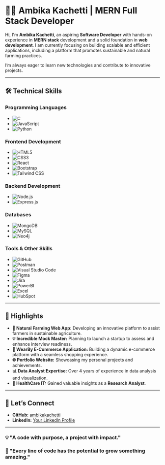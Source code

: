 # 👩‍💻 Ambika Kachetti | MERN Full Stack Developer  

Hi, I'm **Ambika Kachetti**, an aspiring **Software Developer** with hands-on experience in **MERN stack** development and a solid foundation in **web development**. I am currently focusing on building scalable and efficient applications, including a platform that promotes sustainable and natural farming practices.

I’m always eager to learn new technologies and contribute to innovative projects.

---

## 🛠️ Technical Skills  

### **Programming Languages**  
- ![C](https://img.shields.io/badge/-C-00599C?style=flat&logo=c&logoColor=white)  
- ![JavaScript](https://img.shields.io/badge/-JavaScript-F7DF1E?style=flat&logo=javascript&logoColor=black)  
- ![Python](https://img.shields.io/badge/-Python-3776AB?style=flat&logo=python&logoColor=white)  

### **Frontend Development**  
- ![HTML5](https://img.shields.io/badge/-HTML5-E34F26?style=flat&logo=html5&logoColor=white)  
- ![CSS3](https://img.shields.io/badge/-CSS3-1572B6?style=flat&logo=css3&logoColor=white)  
- ![React](https://img.shields.io/badge/-React-61DAFB?style=flat&logo=react&logoColor=black)  
- ![Bootstrap](https://img.shields.io/badge/-Bootstrap-7952B3?style=flat&logo=bootstrap&logoColor=white)  
- ![Tailwind CSS](https://img.shields.io/badge/-TailwindCSS-06B6D4?style=flat&logo=tailwindcss&logoColor=white)  

### **Backend Development**  
- ![Node.js](https://img.shields.io/badge/-Node.js-339933?style=flat&logo=nodedotjs&logoColor=white)  
- ![Express.js](https://img.shields.io/badge/-Express.js-000000?style=flat&logo=express&logoColor=white)  

### **Databases**  
- ![MongoDB](https://img.shields.io/badge/-MongoDB-47A248?style=flat&logo=mongodb&logoColor=white)  
- ![MySQL](https://img.shields.io/badge/-MySQL-4479A1?style=flat&logo=mysql&logoColor=white)  
- ![Neo4j](https://img.shields.io/badge/-Neo4J-009639?style=flat&logo=neo4j&logoColor=white)  

### **Tools & Other Skills**  
- ![GitHub](https://img.shields.io/badge/-GitHub-181717?style=flat&logo=github&logoColor=white)  
- ![Postman](https://img.shields.io/badge/-Postman-FF6C37?style=flat&logo=postman&logoColor=white)  
- ![Visual Studio Code](https://img.shields.io/badge/-VS_Code-007ACC?style=flat&logo=visualstudiocode&logoColor=white)  
- ![Figma](https://img.shields.io/badge/-Figma-F24E1E?style=flat&logo=figma&logoColor=white)  
- ![Jira](https://img.shields.io/badge/-Jira-0052CC?style=flat&logo=jira&logoColor=white)  
- ![PowerBI](https://img.shields.io/badge/-Power_BI-FF7F00?style=flat&logo=powerbi&logoColor=white)  
- ![Excel](https://img.shields.io/badge/-Excel-217346?style=flat&logo=microsoft-excel&logoColor=white)  
- ![HubSpot](https://img.shields.io/badge/-HubSpot-FF7A59?style=flat&logo=hubspot&logoColor=white)  

---

## 🌟 Highlights  

- **🌱 Natural Farming Web App:** Developing an innovative platform to assist farmers in sustainable agriculture.  
- **💡 Incredible Mock Master:** Planning to launch a startup to assess and enhance interview readiness.
- **🛒 WearBy E-Commerce Application:** Building a dynamic e-commerce platform with a seamless shopping experience.  
- **🌐 Portfolio Website:** Showcasing my personal projects and achievements.  
- **📊 Data Analyst Expertise:** Over 4 years of experience in data analysis and visualization.  
- **🏥 HealthCare IT:** Gained valuable insights as a **Research Analyst**.  

---

## 🔗 Let’s Connect  

- **GitHub:** [ambikakachetti](https://github.com/ambikakachetti)  
- **LinkedIn:** [Your LinkedIn Profile](www.linkedin.com/in/ambika-rama-katyayini-k)  

---

### 💡 "A code with purpose, a project with impact."
### 🌱 "Every line of code has the potential to grow something amazing."
